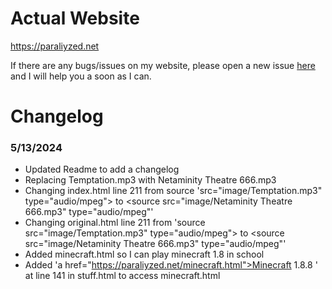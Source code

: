 # Actual Website
https://paraliyzed.net

If there are any bugs/issues on my website, please open a new issue [here](https://github.com/ParaliyzedEvo/Website/issues) and I will help you a soon as I can.

# Changelog
### 5/13/2024
- Updated Readme to add a changelog
- Replacing Temptation.mp3 with Netaminity Theatre 666.mp3
- Changing index.html line 211 from source 'src="image/Temptation.mp3" type="audio/mpeg"> to <source src="image/Netaminity Theatre 666.mp3" type="audio/mpeg"'
- Changing original.html line 211 from 'source src="image/Temptation.mp3" type="audio/mpeg"> to <source src="image/Netaminity Theatre 666.mp3" type="audio/mpeg"'
- Added minecraft.html so I can play minecraft 1.8 in school
- Added 'a href="https://paraliyzed.net/minecraft.html">Minecraft 1.8.8 </a>' at line 141 in stuff.html to access minecraft.html
